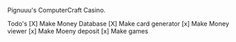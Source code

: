 Pignuuu's ComputerCraft Casino.

Todo's
[X] Make Money Database
[X] Make card generator
[x] Make Money viewer
[x] Make Moeny deposit
[x] Make games